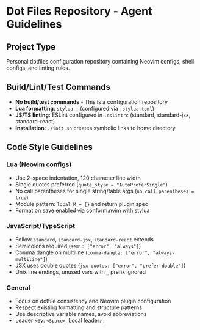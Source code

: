 # Dot Files Repository - Agent Guidelines

## Project Type
Personal dotfiles configuration repository containing Neovim configs, shell configs, and linting rules.

## Build/Lint/Test Commands
- **No build/test commands** - This is a configuration repository
- **Lua formatting**: `stylua .` (configured via `.stylua.toml`)
- **JS/TS linting**: ESLint configured in `.eslintrc` (standard, standard-jsx, standard-react)
- **Installation**: `./init.sh` creates symbolic links to home directory

## Code Style Guidelines

### Lua (Neovim configs)
- Use 2-space indentation, 120 character line width
- Single quotes preferred (`quote_style = "AutoPreferSingle"`)
- No call parentheses for single string/table args (`no_call_parentheses = true`)
- Module pattern: `local M = {}` and return plugin spec
- Format on save enabled via conform.nvim with stylua

### JavaScript/TypeScript
- Follow `standard`, `standard-jsx`, `standard-react` extends
- Semicolons required (`semi: ["error", "always"]`)
- Comma dangle on multiline (`comma-dangle: ["error", "always-multiline"]`)
- JSX uses double quotes (`jsx-quotes: ["error", "prefer-double"]`)
- Unix line endings, unused vars with `_` prefix ignored

### General
- Focus on dotfile consistency and Neovim plugin configuration
- Respect existing formatting and structure patterns
- Use descriptive variable names, avoid abbreviations
- Leader key: `<Space>`, Local leader: `,`